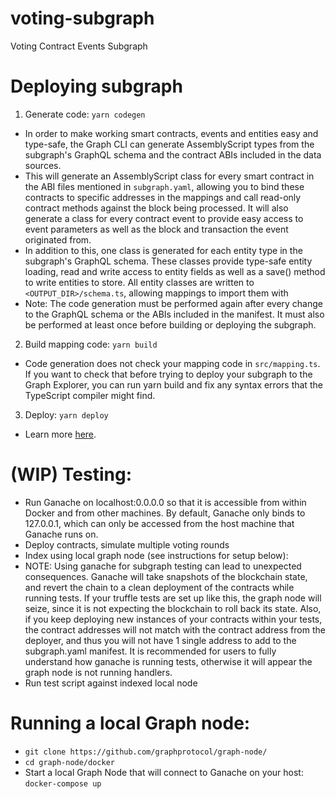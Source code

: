 # voting-subgraph
Voting Contract Events Subgraph

# Deploying subgraph

1. Generate code: `yarn codegen`
- In order to make working smart contracts, events and entities easy and type-safe, the Graph CLI can generate AssemblyScript types from the subgraph's GraphQL schema and the contract ABIs included in the data sources.
- This will generate an AssemblyScript class for every smart contract in the ABI files mentioned in `subgraph.yaml`, allowing you to bind these contracts to specific addresses in the mappings and call read-only contract methods against the block being processed. It will also generate a class for every contract event to provide easy access to event parameters as well as the block and transaction the event originated from. 
- In addition to this, one class is generated for each entity type in the subgraph's GraphQL schema. These classes provide type-safe entity loading, read and write access to entity fields as well as a save() method to write entities to store. All entity classes are written to `<OUTPUT_DIR>/schema.ts`, allowing mappings to import them with
- Note: The code generation must be performed again after every change to the GraphQL schema or the ABIs included in the manifest. It must also be performed at least once before building or deploying the subgraph.

2. Build mapping code: `yarn build`
- Code generation does not check your mapping code in `src/mapping.ts`. If you want to check that before trying to deploy your subgraph to the Graph Explorer, you can run yarn build and fix any syntax errors that the TypeScript compiler might find.

3. Deploy: `yarn deploy`
- Learn more [here](https://thegraph.com/docs/deploy-a-subgraph).
# (WIP) Testing:
- Run Ganache on localhost:0.0.0.0 so that it is accessible from within Docker and from other machines. 
By default, Ganache only binds to 127.0.0.1, which can only be accessed from the host machine that Ganache runs on.
- Deploy contracts, simulate multiple voting rounds
- Index using local graph node (see instructions for setup below):
- NOTE: Using ganache for subgraph testing can lead to unexpected consequences. Ganache will take snapshots of the 
blockchain state, and revert the chain to a clean deployment of the contracts while running tests. If your truffle 
tests are set up like this, the graph node will seize, since it is not expecting the blockchain to roll back its state. 
Also, if you keep deploying new instances of your contracts within your tests, the contract addresses will not match 
with the contract address from the deployer, and thus you will not have 1 single address to add to the subgraph.yaml 
manifest. It is recommended for users to fully understand how ganache is running tests, otherwise it will appear the 
graph node is not running handlers.
- Run test script against indexed local node

# Running a local Graph node:
- `git clone https://github.com/graphprotocol/graph-node/`
- `cd graph-node/docker`
- Start a local Graph Node that will connect to Ganache on your host: `docker-compose up`